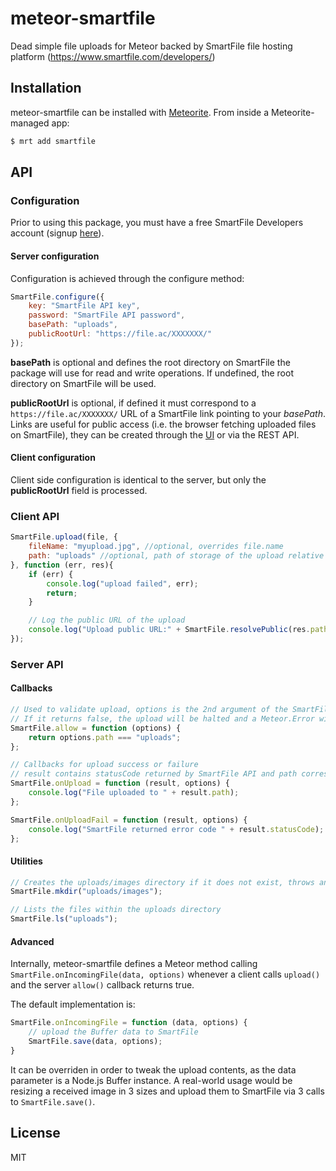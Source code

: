 # meteor-smartfile

Dead simple file uploads for Meteor backed by SmartFile file hosting platform (https://www.smartfile.com/developers/)

## Installation

meteor-smartfile can be installed with [Meteorite](https://github.com/oortcloud/meteorite/).
From inside a Meteorite-managed app:

```sh
$ mrt add smartfile
```

## API

### Configuration

Prior to using this package, you must have a free SmartFile Developers 
account (signup [here](https://app.smartfile.com/dev/signup/)).

#### Server configuration

Configuration is achieved through the configure method:

```js
SmartFile.configure({
    key: "SmartFile API key",
    password: "SmartFile API password",
    basePath: "uploads",
    publicRootUrl: "https://file.ac/XXXXXXX/"
});
```
**basePath** is optional and defines the root directory on SmartFile the package will
use for read and write operations. If undefined, the root directory on SmartFile will be used.

**publicRootUrl** is optional, if defined it must correspond to a `https://file.ac/XXXXXXX/` URL 
of a SmartFile link pointing to your *basePath*. Links are useful for public access
(i.e. the browser fetching uploaded files on SmartFile), they can be created through the [UI](https://app.smartfile.com) or via the REST API.


#### Client configuration

Client side configuration is identical to the server, but only the **publicRootUrl** field is processed.


### Client API

```js
SmartFile.upload(file, {
    fileName: "myupload.jpg", //optional, overrides file.name
    path: "uploads" //optional, path of storage of the upload relative to basePath
}, function (err, res){
    if (err) {
        console.log("upload failed", err);
        return;
    }

    // Log the public URL of the upload
    console.log("Upload public URL:" + SmartFile.resolvePublic(res.path));
});
```

### Server API

#### Callbacks

```js
// Used to validate upload, options is the 2nd argument of the SmartFile.upload client call
// If it returns false, the upload will be halted and a Meteor.Error with status 403 will be thrown
SmartFile.allow = function (options) {
    return options.path === "uploads";
};

// Callbacks for upload success or failure
// result contains statusCode returned by SmartFile API and path corresponding to the upload
SmartFile.onUpload = function (result, options) {
    console.log("File uploaded to " + result.path);
};

SmartFile.onUploadFail = function (result, options) {
    console.log("SmartFile returned error code " + result.statusCode);
};
```

#### Utilities

```js
// Creates the uploads/images directory if it does not exist, throws an error otherwise
SmartFile.mkdir("uploads/images");

// Lists the files within the uploads directory
SmartFile.ls("uploads");
```

#### Advanced

Internally, meteor-smartfile defines a Meteor method calling `SmartFile.onIncomingFile(data, options)` 
whenever a client calls `upload()` and the server `allow()` callback returns true.  

The default implementation is:
```js
SmartFile.onIncomingFile = function (data, options) {
    // upload the Buffer data to SmartFile
    SmartFile.save(data, options);
}
```

It can be overriden in order to tweak the upload contents, as the data parameter is a Node.js Buffer instance. 
A real-world usage would be resizing a received image in 3 sizes and upload them 
to SmartFile via 3 calls to `SmartFile.save()`.

## License

MIT
